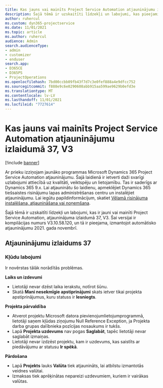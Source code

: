 ```yaml
---
title: Kas jauns vai mainīts Project Service Automation atjauninājumu izlaidumā 37, V3
description: Šajā tēmā ir uzskaitīti līdzekļi un labojumi, kas pieejami Microsoft Dynamics 365 Project Service Automation 37. atjauninājumu laidienā, V3.
author: ruhercul
ms.custom: dyn365-projectservice
ms.date: 11/01/2021
ms.topic: article
ms.author: ruhercul
audience: Admin
search.audienceType:
- admin
- customizer
- enduser
search.app:
- D365CE
- D365PS
- ProjectOperations
ms.openlocfilehash: 7bd00ccbb09fb43f7d7c3e0fef888a4e9dfcc752
ms.sourcegitcommit: f888e9c6e0290608abb915aa599ae9629b0efd3e
ms.translationtype: MT
ms.contentlocale: lv-LV
ms.lasthandoff: 11/01/2021
ms.locfileid: "7727614"
---
```

# <a name="whats-new-or-changed-in-project-service-automation-update-release-37-v3"></a>Kas jauns vai mainīts Project Service Automation atjauninājumu izlaidumā 37, V3

[!include [banner](../includes/psa-now-project-operations.md)]

Ar prieku izziņojam jaunāko programmas Microsoft Dynamics 365 Project Service Automation atjauninājumu. Šajā laidienā ir ietverti daži svarīgi uzlabojumi attiecībā uz kvalitāti, veiktspēju un lietojamību. Tas ir saderīgs ar Dynamics 365 9.x. Lai atjauninātu šo laidienu, apmeklējiet Dynamics 365 tiešsaistes risinājumu lapas administrēšanas centru un instalējiet atjauninājumu. Lai iegūtu papildinformācijum, skatiet [Vēlamā risinājuma instalēšana, atjaunināšana vai noņemšana](/power-platform/admin/install-remove-preferred-solution).

Šajā tēmā ir uzskaitīti līdzekļi un labojumi, kas ir jauni vai mainīti Project Service Automation, atjauninājuma izlaidumā 37, V3. Šai versijai ir kompilācijas numurs V3.10.58.120, un tā ir pieejama, izmantojot automātisko atjauninājumu 2021. gada novembrī.

## <a name="update-release-37"></a>Atjauninājumu izlaidums 37

### <a name="bug-fixes"></a>Kļūdu labojumi

Ir novērstas tālāk norādītās problēmas.

**Laiks un izdevumi**
- Lietotāji nevar dzēst laika ierakstu, notīrot šūnu.
- Skatā **Mani nesekmīgie apstiprinājumi** skats ietver tikai projekta apstiprinājumus, kuru statuss ir **Iesniegts**.

**Projekta pārvaldība**
- Atverot projektu Microsoft datora pievienojumlietojumprogrammā, lietotāji saņem kļūdas ziņojumu Null Reference Exception, ja Projekta darba grupas dalībnieka pozīcijas nosaukums ir tukšs.
- Lapā **Projekta uzdevums** nav pogas **Saglabāt**, tapēc lietotāji nevar saglabāt izmaiņas.
- Lietotāji nevar izdzēst projektu, kam ir uzdevums, kas saistīts ar piedāvājumu ar statusu **Ir spēkā**.

**Pārdošana**
- Lapā **Projekts** lauks **Valūta** tiek atjaunināts, lai atbilstu izmantotās veidnes valūtai.
- Izmaksas tiek aprēķinātas nepareizi uzdevumiem, kuriem ir vairākas valūtas.
